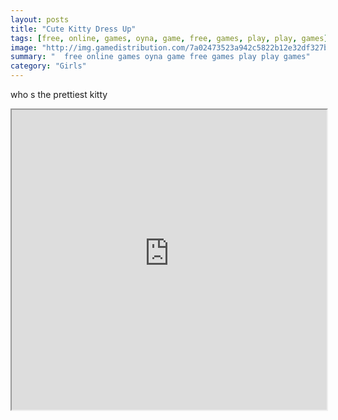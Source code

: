 ```yaml
---
layout: posts
title: "Cute Kitty Dress Up"
tags: [free, online, games, oyna, game, free, games, play, play, games]
image: "http://img.gamedistribution.com/7a02473523a942c5822b12e32df327bb.jpg"
summary: "  free online games oyna game free games play play games"
category: "Girls"
---
```


who s the prettiest kitty

<iframe width="100%" height="480px;" src="http://flash.gamedistribution.com?game=7a02473523a942c5822b12e32df327bb"></iframe>
